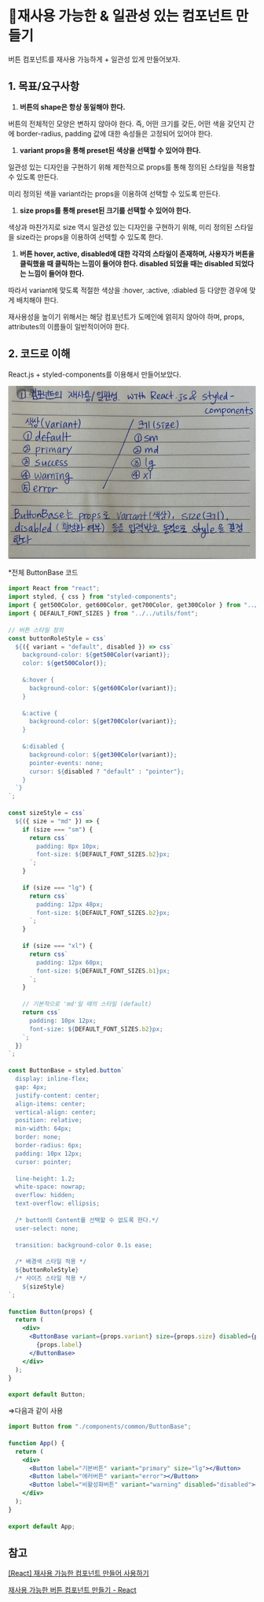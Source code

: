 # 🔎재사용 가능한 & 일관성 있는 컴포넌트 만들기

버튼 컴포넌트를 재사용 가능하게 + 일관성 있게 만들어보자.

## 1. 목표/요구사항

1. **버튼의 shape은 항상 동일해야 한다.**

버튼의 전체적인 모양은 변하지 않아야 한다. 즉, 어떤 크기를 갖든, 어떤 색을 갖던지 간에 border-radius, padding 값에 대한 속성들은 고정되어 있어야 한다.

1. **variant props을 통해 preset된 색상을 선택할 수 있어야 한다.**

일관성 있는 디자인을 구현하기 위해 제한적으로 props를 통해 정의된 스타일을 적용할 수 있도록 만든다.

미리 정의된 색을 variant라는 props을 이용하여 선택할 수 있도록 만든다.

1. **size props를 통해 preset된 크기를 선택할 수 있어야 한다.**

색상과 마찬가지로 size 역시 일관성 있는 디자인을 구현하기 위해, 미리 정의된 스타일을 size라는 props을 이용하여 선택할 수 있도록 한다.

1. **버튼 hover, active, disabled에 대한 각각의 스타일이 존재하며, 사용자가 버튼을 클릭했을 때 클릭하는 느낌이 들어야 한다. disabled 되었을 때는 disabled 되었다는 느낌이 들어야 한다.**

따라서 variant에 맞도록 적절한 색상을 :hover, :active, :diabled 등 다양한 경우에 맞게 배치해야 한다.

재사용성을 높이기 위해서는 해당 컴포넌트가 도메인에 얽히지 않아야 하며, props, attributes의 이름들이 일반적이어야 한다.

## 2. 코드로 이해

React.js + styled-components를 이용해서 만들어보았다.

![IMG1](./assets/img1.jpg)

\*전체 ButtonBase 코드

```jsx
import React from "react";
import styled, { css } from "styled-components";
import { get500Color, get600Color, get700Color, get300Color } from "../../utils/color";
import { DEFAULT_FONT_SIZES } from "../../utils/font";

// 버튼 스타일 정의
const buttonRoleStyle = css`
  ${({ variant = "default", disabled }) => css`
    background-color: ${get500Color(variant)};
    color: ${get500Color()};

    &:hover {
      background-color: ${get600Color(variant)};
    }

    &:active {
      background-color: ${get700Color(variant)};
    }

    &:disabled {
      background-color: ${get300Color(variant)};
      pointer-events: none;
      cursor: ${disabled ? "default" : "pointer"};
    }
  `}
`;

const sizeStyle = css`
  ${({ size = "md" }) => {
    if (size === "sm") {
      return css`
        padding: 8px 10px;
        font-size: ${DEFAULT_FONT_SIZES.b2}px;
      `;
    }

    if (size === "lg") {
      return css`
        padding: 12px 48px;
        font-size: ${DEFAULT_FONT_SIZES.b2}px;
      `;
    }

    if (size === "xl") {
      return css`
        padding: 12px 60px;
        font-size: ${DEFAULT_FONT_SIZES.b1}px;
      `;
    }

    // 기본적으로 'md'일 때의 스타일 (default)
    return css`
      padding: 10px 12px;
      font-size: ${DEFAULT_FONT_SIZES.b2}px;
    `;
  }}
`;

const ButtonBase = styled.button`
  display: inline-flex;
  gap: 4px;
  justify-content: center;
  align-items: center;
  vertical-align: center;
  position: relative;
  min-width: 64px;
  border: none;
  border-radius: 6px;
  padding: 10px 12px;
  cursor: pointer;

  line-height: 1.2;
  white-space: nowrap;
  overflow: hidden;
  text-overflow: ellipsis;

  /* button의 Content를 선택할 수 없도록 한다.*/
  user-select: none;

  transition: background-color 0.1s ease;

  /* 배경색 스타일 적용 */
  ${buttonRoleStyle}
  /* 사이즈 스타일 적용 */
    ${sizeStyle}
`;

function Button(props) {
  return (
    <div>
      <ButtonBase variant={props.variant} size={props.size} disabled={props.disabled}>
        {props.label}
      </ButtonBase>
    </div>
  );
}

export default Button;
```

⇒다음과 같이 사용

```jsx
import Button from "./components/common/ButtonBase";

function App() {
  return (
    <div>
      <Button label="기본버튼" variant="primary" size="lg"></Button>
      <Button label="에러버튼" variant="error"></Button>
      <Button label="비활성화버튼" variant="warning" disabled="disabled"></Button>
    </div>
  );
}

export default App;
```

## 참고

[[React] 재사용 가능한 컴포넌트 만들어 사용하기](https://choyeon-dev.tistory.com/16)

[재사용 가능한 버튼 컴포넌트 만들기 - React](https://velog.io/@mrbartrns/재사용-가능한-버튼-컴포넌트-만들기-React)

